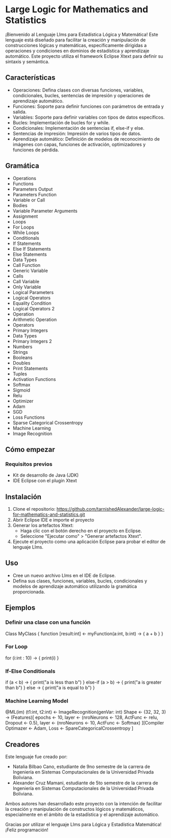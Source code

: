 # Large Logic for Mathematics and Statistics
¡Bienvenido al Lenguaje Llms para Estadística Lógica y Matemática! Este lenguaje está diseñado para facilitar la creación y manipulación de construcciones lógicas y matemáticas, específicamente dirigidas a operaciones y condiciones en dominios de estadística y aprendizaje automático. Este proyecto utiliza el framework Eclipse Xtext para definir su sintaxis y semántica.
## Características
- Operaciones: Defina clases con diversas funciones, variables, condicionales, bucles, sentencias de impresión y operaciones de aprendizaje automático.
- Funciones: Soporte para definir funciones con parámetros de entrada y salida.
- Variables: Soporte para definir variables con tipos de datos específicos.
- Bucles: Implementación de bucles for y while.
- Condicionales: Implementación de sentencias if, else-if y else.
- Sentencias de impresión: Impresión de varios tipos de datos.
- Aprendizaje automático: Definición de modelos de reconocimiento de imágenes con capas, funciones de activación, optimizadores y funciones de pérdida.
## Gramática
- Operations
- Functions
- Parameters Output
- Parameters Function
- Variable or Call
- Bodies
- Variable Parameter Arguments
- Assignment
- Loops
- For Loops
- While Loops
- Conditionals
- If Statements
- Else If Statements
- Else Statements
- Data Types
- Call Function
- Generic Variable
- Calls
- Call Variable
- Only Variable
- Logical Parameters
- Logical Operators
- Equality Condition
- Logical Operators 2
- Operation
- Arithmetic Operation
- Operators
- Primary Integers
- Data Types
- Primary Integers 2
- Numbers
- Strings
- Booleans
- Doubles
- Print Statements
- Tuples
- Activation Functions
- Softmax
- Sigmoid
- Relu
- Optimizer
- Adam
- SGD
- Loss Functions
- Sparse Categorical Crossentropy
- Machine Learning
- Image Recognition
## Cómo empezar
### Requisitos previos
- Kit de desarrollo de Java (JDK)
- IDE Eclipse con el plugin Xtext
## Instalación
1. Clone el repositorio:
   https://github.com/tarnishedAlexander/large-logic-for-mathematics-and-statistics.git
2. Abrir Eclipse IDE e importe el proyecto
3. Generar los artefactos Xtext:
   - Haga clic con el botón derecho en el proyecto en Eclipse.
   - Seleccione "Ejecutar como" > "Generar artefactos Xtext".
4. Ejecute el proyecto como una aplicación Eclipse para probar el editor de lenguaje Llms.
## Uso
- Cree un nuevo archivo Llms en el IDE de Eclipse.
- Defina sus clases, funciones, variables, bucles, condicionales y modelos de aprendizaje automático utilizando la gramática proporcionada.
## Ejemplos
### Definir una clase con una función
Class MyClass {
    function [result:int] <- myFunction(a:int, b:int) -> {
        a + b
    }
}
### For Loop
for (i:int : 10) -> {
    print(i)
}
### If-Else Conditionals
if (a < b) -> {
    print("a is less than b")
} else-if (a > b) -> {
    print("a is greater than b")
} else -> {
    print("a is equal to b")
}
### Machine Learning Model
@ML(im)
(t1:int, t2:int) <- ImageRecognition(genVar: int) Shape <- (32, 32, 3) -> (Features)[
    epochs <- 10,
    layer <- (nroNeurons <- 128, ActFunc <- relu, Dropout <- 0.5),
    layer <- (nroNeurons <- 10, ActFunc <- Softmax)
][Compiler
    Optimazer <- Adam,
    Loss <- SpareCategoricalCrossentropy
]

## Creadores
Este lenguaje fue creado por:

- Natalia Bilbao Cano, estudiante de 9no semestre de la carrera de Ingeniería en Sistemas Computacionales de la Universidad Privada Boliviana.
- Alexander Cruz Mamani, estudiante de 5to semestre de la carrera de Ingeniería en Sistemas Computacionales de la Universidad Privada Boliviana.
  
Ambos autores han desarrollado este proyecto con la intención de facilitar la creación y manipulación de constructos lógicos y matemáticos, especialmente en el ámbito de la estadística y el aprendizaje automático.

Gracias por utilizar el lenguaje Llms para Lógica y Estadística Matemática! ¡Feliz programación!
